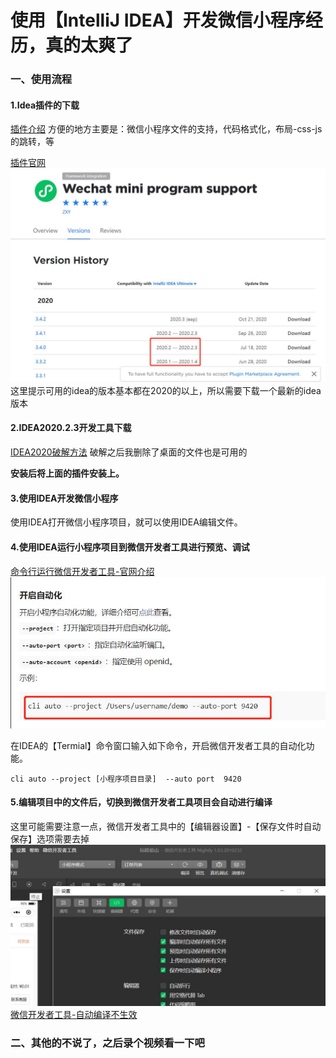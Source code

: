 # 使用【IntelliJ IDEA】开发微信小程序经历，真的太爽了

### 一、使用流程

#### 1.Idea插件的下载

[插件介绍][wechat-plugin1]
方便的地方主要是：微信小程序文件的支持，代码格式化，布局-css-js的跳转，等

[插件官网][wechat-plugin]
![](image/使用IDEA开发微信小程序1.jpg)
这里提示可用的idea的版本基本都在2020的以上，所以需要下载一个最新的idea版本

#### 2.IDEA2020.2.3开发工具下载
[IDEA2020破解方法][idea2020]
破解之后我删除了桌面的文件也是可用的

**安装后将上面的插件安装上。**

#### 3.使用IDEA开发微信小程序
使用IDEA打开微信小程序项目，就可以使用IDEA编辑文件。

#### 4.使用IDEA运行小程序项目到微信开发者工具进行预览、调试
[命令行运行微信开发者工具-官网介绍][wechat-tools-cli]
![](image/使用IDEA开发微信小程序2.jpg)

在IDEA的【Termial】命令窗口输入如下命令，开启微信开发者工具的自动化功能。
```
cli auto --project [小程序项目目录]  --auto port  9420 
```
#### 5.编辑项目中的文件后，切换到微信开发者工具项目会自动进行编译
这里可能需要注意一点，微信开发者工具中的【编辑器设置】-【保存文件时自动保存】选项需要去掉
![](image/使用IDEA开发微信小程序3.jpg)
[微信开发者工具-自动编译不生效][wechat-tools-bug]


### 二、其他的不说了，之后录个视频看一下吧




[idea2020]:https://www.jb51.net/article/197138.htm
[wechat-plugin]:https://plugins.jetbrains.com/plugin/13396-wechat-mini-program-support/versions/
[wechat-plugin1]:https://developers.weixin.qq.com/community/develop/article/doc/000e48ad878160f7db89fc1915bc13
[wechat-tools-cli]:https://developers.weixin.qq.com/miniprogram/dev/devtools/cli.html#%E8%87%AA%E5%8A%A8%E9%A2%84%E8%A7%88
[wechat-tools-bug]:https://blog.csdn.net/a_yue10/article/details/106763523
